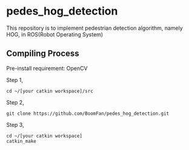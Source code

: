 # pedes_hog_detection

This repository is to implement pedestrian detection algorithm, namely HOG, in ROS(Robot Operating System)

## Compiling Process
Pre-install requirement: OpenCV

Step 1, 
```
cd ~/[your catkin workspace]/src
```

Step 2, 
```
git clone https://github.com/BoomFan/pedes_hog_detection.git
```

Step 3, 
```
cd ~/[your catkin workspace]
catkin_make
```
